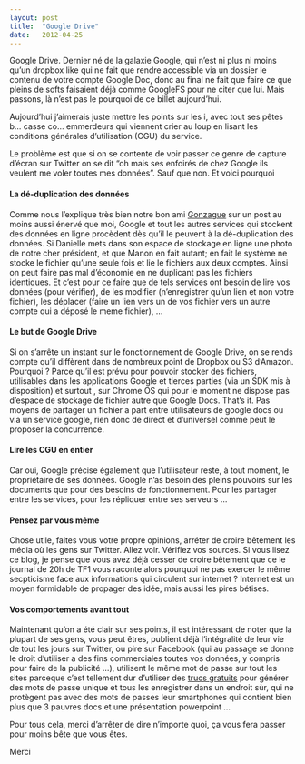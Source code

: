 ```yaml
---
layout:	post
title:	"Google Drive"
date:	2012-04-25
---
```


  Google Drive. Dernier né de la galaxie Google, qui n’est ni plus ni moins qu’un dropbox like qui ne fait que rendre accessible via un dossier le contenu de votre compte Google Doc, donc au final ne fait que faire ce que pleins de softs faisaient déjà comme GoogleFS pour ne citer que lui. Mais passons, là n’est pas le pourquoi de ce billet aujourd’hui.

Aujourd’hui j’aimerais juste mettre les points sur les i, avec tout ses pêtes b… casse co… emmerdeurs qui viennent crier au loup en lisant les conditions générales d’utilisation (CGU) du service.

Le problème est que si on se contente de voir passer ce genre de capture d’écran sur Twitter on se dit “oh mais ses enfoirés de chez Google ils veulent me voler toutes mes données”. Sauf que non. Et voici pourquoi

#### La dé-duplication des données

Comme nous l’explique très bien notre bon ami [Gonzague](http://pd.tc/31d35) sur un post au moins aussi énervé que moi, Google et tout les autres services qui stockent des données en ligne procèdent dès qu’il le peuvent à la dé-duplication des données. Si Danielle mets dans son espace de stockage en ligne une photo de notre cher président, et que Manon en fait autant; en fait le système ne stocke le fichier qu’une seule fois et lie le fichiers aux deux comptes. Ainsi on peut faire pas mal d’économie en ne duplicant pas les fichiers identiques. Et c’est pour ce faire que de tels services ont besoin de lire vos données (pour vérifier), de les modifier (n’enregistrer qu’un lien et non votre fichier), les déplacer (faire un lien vers un de vos fichier vers un autre compte qui a déposé le meme fichier), …

#### Le but de Google Drive

Si on s’arrête un instant sur le fonctionnement de Google Drive, on se rends compte qu’il diffèrent dans de nombreux point de Dropbox ou S3 d’Amazon. Pourquoi ? Parce qu’il est prévu pour pouvoir stocker des fichiers, utilisables dans les applications Google et tierces parties (via un SDK mis à disposition) et surtout , sur Chrome OS qui pour le moment ne dispose pas d’espace de stockage de fichier autre que Google Docs. That’s it. Pas moyens de partager un fichier a part entre utilisateurs de google docs ou via un service google, rien donc de direct et d’universel comme peut le proposer la concurrence.

#### Lire les CGU en entier

Car oui, Google précise également que l’utilisateur reste, à tout moment, le propriétaire de ses données. Google n’as besoin des pleins pouvoirs sur les documents que pour des besoins de fonctionnement. Pour les partager entre les services, pour les répliquer entre ses serveurs …

#### Pensez par vous même

Chose utile, faites vous votre propre opinions, arréter de croire bêtement les média où les gens sur Twitter. Allez voir. Vérifiez vos sources. Si vous lisez ce blog, je pense que vous avez déjà cesser de croire bêtement que ce le journal de 20h de TF1 vous raconte alors pourquoi ne pas exercer le même secpticisme face aux informations qui circulent sur internet ? Internet est un moyen formidable de propager des idée, mais aussi les pires bétises.

#### Vos comportements avant tout

Maintenant qu’on a été clair sur ses points, il est intéressant de noter que la plupart de ses gens, vous peut êtres, publient déjà l’intégralité de leur vie de tout les jours sur Twitter, ou pire sur Facebook (qui au passage se donne le droit d’utiliser a des fins commerciales toutes vos données, y compris pour faire de la publicité …), utilisent le même mot de passe sur tout les sites parceque c’est tellement dur d’utiliser des [trucs gratuits](http://lastpass.com) pour générer des mots de passe unique et tous les enregistrer dans un endroit sùr, qui ne protègent pas avec des mots de passes leur smartphones qui contient bien plus que 3 pauvres docs et une présentation powerpoint …

Pour tous cela, merci d’arrêter de dire n’importe quoi, ça vous fera passer pour moins bête que vous êtes.

Merci

  